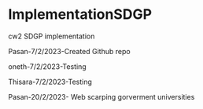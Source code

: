 # ImplementationSDGP
cw2 SDGP implementation

Pasan-7/2/2023-Created Github repo

oneth-7/2/2023-Testing 

Thisara-7/2/2023-Testing

Pasan-20/2/2023- Web scarping gorverment universities 

